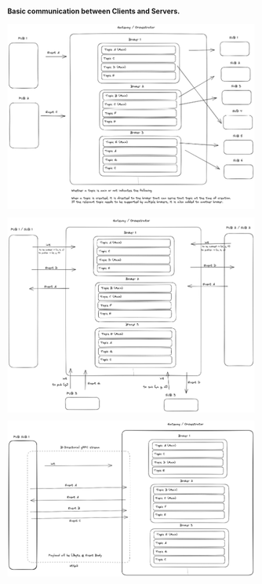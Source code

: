 #### Basic communication between Clients and Servers.

![img.png](assets/images/basic-comm.png)

![img.png](assets/images/basic-comm-2.png)

![img.png](assets/images/basic-comm-3.png)